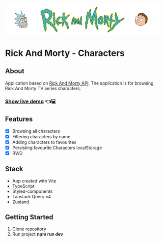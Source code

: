 ![Heading image](./src/assets/ramLogo.png)

# Rick And Morty - Characters

## About

Application based on [Rick And Morty API](https://rickandmortyapi.com/). The application is for browsing Rick And Morty TV series characters.

### [Show live demo](https://ram-characters-mo.netlify.app) 👈💻

## Features
* [x] Browsing all characters
* [x] Filtering characters by name
* [x] Adding characters to favourites
* [x] Persisting favourite Characters localStorage
* [x] RWD

## Stack
* App created with Vite
* TypeScript
* Styled-components
* Tanstack Query v4
* Zustand

## Getting Started
1. Clone repository
2. Run project **npm run dev**


